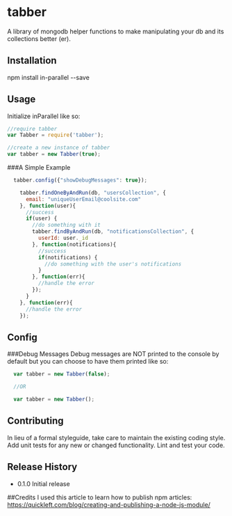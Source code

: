 # tabber
A library of  mongodb helper functions to make manipulating your db and its collections better (er).

## Installation

  npm install in-parallel --save

## Usage
Initialize inParallel like so:
  ```javascript
  //require tabber
  var Tabber = require('tabber');

  //create a new instance of tabber
  var tabber = new Tabber(true);
  ```
###A Simple Example
  ```javascript
    tabber.config({"showDebugMessages": true});

      tabber.findOneByAndRun(db, "usersCollection", {
        email: "uniqueUserEmail@coolsite.com"
      }, function(user){
        //success
        if(user) {
          //do something with it
          tabber.findByAndRun(db, "notificationsCollection", {
            userId: user._id
          }, function(notifications){
            //success
            if(notifications) {
              //do something with the user's notifications
            }
          }, function(err){
            //handle the error
          });
        }
      }, function(err){
        //handle the error
      });

  ```

## Config

###Debug Messages
  Debug messages are NOT printed to the console by default but you can choose to have them printed like so:
  ```javascript
  	var tabber = new Tabber(false);

    //OR 

    var tabber = new Tabber();
  ```  

## Contributing

In lieu of a formal styleguide, take care to maintain the existing coding style.
Add unit tests for any new or changed functionality. Lint and test your code.

## Release History

* 0.1.0 Initial release

##Credits
I used this article to learn how to publish npm articles:
https://quickleft.com/blog/creating-and-publishing-a-node-js-module/
